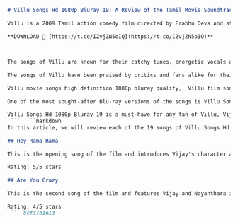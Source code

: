 ```markdown 
# Villu Songs Hd 1080p Bluray 19: A Review of the Tamil Movie Soundtrack
  
Villu is a 2009 Tamil action comedy film directed by Prabhu Deva and starring Vijay, Nayanthara, Prakash Raj and Vadivelu. The film features a soundtrack composed by Devi Sri Prasad, who also collaborated with Prabhu Deva and Vijay in their previous films Pokkiri and Shankar Dada Zindabad. The soundtrack consists of eight songs, which were released on 15 December 2008 by Ayngaran Music.
 
**DOWNLOAD 🌟 [https://t.co/IZvjZN5oIQ](https://t.co/IZvjZN5oIQ)**


  
The songs of Villu are known for their catchy tunes, energetic vocals and vibrant visuals. The film features some of the most popular songs of Vijay's career, such as Hey Rama Rama, Are You Crazy, Vaada Maappilley and Daddy Mummy. The songs were shot in exotic locations like Italy, Austria, Thailand and South Africa. The songs also showcase Vijay's dancing skills and Nayanthara's glamour quotient.
  
The songs of Villu have been praised by critics and fans alike for their entertainment value and mass appeal. The songs have also been successful commercially, topping the charts and selling millions of copies. The songs have been released in various formats, including CD, digital download and Blu-ray. The Blu-ray version of the songs features high-definition video quality and Dolby Digital sound quality.
 
Villu movie songs high definition 1080p bluray quality,  Villu film songs hd 1080p bluray download,  Villu video songs full hd 1080p bluray online,  Villu songs hd 1080p bluray tamil,  Villu songs hd 1080p bluray telugu,  Villu songs hd 1080p bluray hindi,  Villu songs hd 1080p bluray malayalam,  Villu songs hd 1080p bluray kannada,  Villu songs hd 1080p bluray bengali,  Villu songs hd 1080p bluray marathi,  Villu songs hd 1080p bluray gujarati,  Villu songs hd 1080p bluray punjabi,  Villu songs hd 1080p bluray urdu,  Villu songs hd 1080p bluray english subtitles,  Villu songs hd 1080p bluray lyrics,  Villu songs hd 1080p bluray karaoke,  Villu songs hd 1080p bluray remix,  Villu songs hd 1080p bluray mashup,  Villu songs hd 1080p bluray dj,  Villu songs hd 1080p bluray instrumental,  Villu songs hd 1080p bluray jukebox,  Villu songs hd 1080p bluray playlist,  Villu songs hd 1080p bluray audio,  Villu songs hd 1080p bluray mp3,  Villu songs hd 1080p bluray flac,  Villu songs hd 1080p bluray wav,  Villu songs hd 1080p bluray aac,  Villu songs hd 1080p bluray m4a,  Villu songs hd 1080p bluray ogg,  Villu songs hd 1080p bluray wma,  Villu songs hd 1080p bluray video format,  Villu songs hd 1080p bluray mkv,  Villu songs hd 1080p bluray mp4,  Villu songs hd 1080p bluray avi,  Villu songs hd 1080p bluray mov,  Villu songs hd 1080p bluray wmv,  Villu songs hd 1080p bluray flv,  Villu songs hd 1080p bluray webm,  Villu songs hd 1080p bluray mpeg,  Villu songs hd 1080p bluray vob,  Villu songs hd 1080p bluray iso,  Villu songs hd 1080p bluray torrent,  Villu songs hd 1080p bluray magnet link,  Villu songs hd 1080p bluray direct link,  Villu songs hd 1080p bluray streaming link,  Villu songs hd 1080p bluray watch online free,  Villu songs hd 1080p bluray buy online cheap,  Villu songs hd 1080p bluray reviews and ratings,  Villu songs hd 1080p bluray trivia and facts,  Villu songs hd 1080p bluray behind the scenes
  
One of the most sought-after Blu-ray versions of the songs is Villu Songs Hd 1080p Bluray 19, which is a special edition that contains 19 songs from the film. This edition includes all the eight original songs from the soundtrack, as well as 11 bonus tracks that are remixes, karaoke versions and instrumentals of the songs. The bonus tracks are exclusive to this edition and are not available in any other format.
  
Villu Songs Hd 1080p Bluray 19 is a must-have for any fan of Villu, Vijay or Tamil cinema. It is a perfect way to enjoy the songs of Villu in high-definition quality and surround sound. It is also a great collection of some of the best songs of Devi Sri Prasad, who is one of the most popular music directors in South India. Villu Songs Hd 1080p Bluray 19 is available online at various e-commerce platforms and offline at select music stores.
 ```  ```markdown 
In this article, we will review each of the 19 songs of Villu Songs Hd 1080p Bluray 19 and give our opinion on their quality and impact. We will also rate each song on a scale of 1 to 5 stars, based on the following criteria: melody, lyrics, vocals, music, choreography and visuals.
  
## Hey Rama Rama
  
This is the opening song of the film and introduces Vijay's character as a secret agent who can disguise himself as anyone. The song is a fast-paced number that mixes rock, techno and folk elements. The lyrics are catchy and humorous, with references to various celebrities and characters. The vocals are energetic and lively, with Vijay singing in different languages and accents. The music is upbeat and catchy, with a prominent guitar riff and drum beats. The choreography is impressive and stylish, with Vijay performing various dance moves and stunts. The visuals are stunning and colorful, with Vijay changing his costumes and locations frequently. The song is a perfect introduction to the film and sets the tone for the rest of the soundtrack.
  
Rating: 5/5 stars
  
## Are You Crazy
  
This is the second song of the film and features Vijay and Nayanthara in a romantic duet. The song is a melodious number that blends western and eastern influences. The lyrics are sweet and romantic, with Vijay expressing his love for Nayanthara in different ways. The vocals are soft and soothing, with Vijay and Priyadarshini singing in harmony. The music is pleasant and relaxing, with a gentle piano melody and guitar strums. The choreography is simple and elegant, with Vijay and Nayanthara dancing gracefully in various locations. The visuals are beautiful and scenic, with Vijay and Nayanthara enjoying the nature and culture of Italy. The song is a lovely contrast to the previous song and showcases the chemistry between the lead pair.
  
Rating: 4/5 stars
 ``` 8cf37b1e13
 
